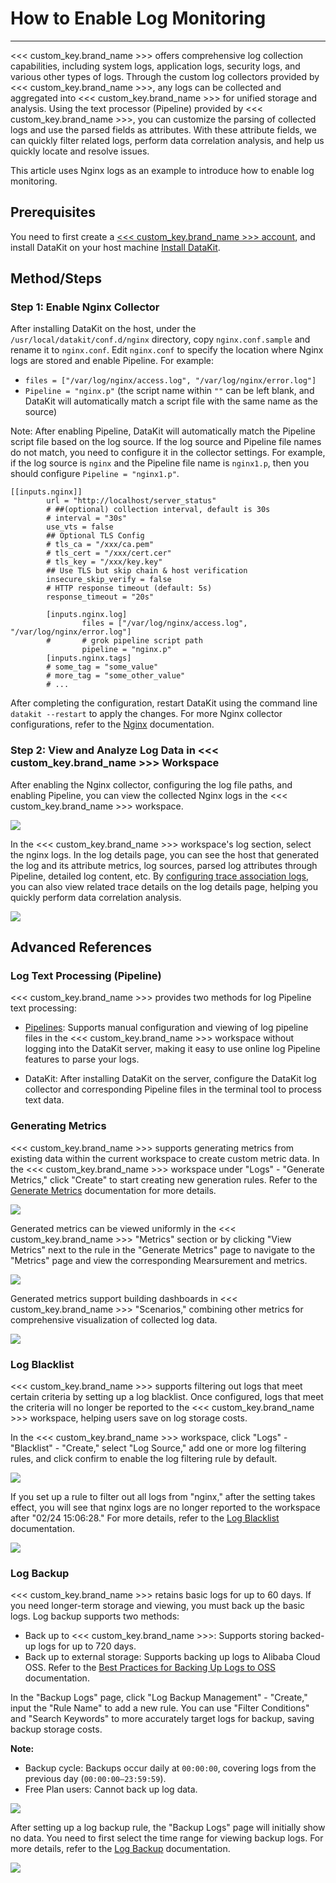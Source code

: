 # How to Enable Log Monitoring
---

<<< custom_key.brand_name >>> offers comprehensive log collection capabilities, including system logs, application logs, security logs, and various other types of logs. Through the custom log collectors provided by <<< custom_key.brand_name >>>, any logs can be collected and aggregated into <<< custom_key.brand_name >>> for unified storage and analysis. Using the text processor (Pipeline) provided by <<< custom_key.brand_name >>>, you can customize the parsing of collected logs and use the parsed fields as attributes. With these attribute fields, we can quickly filter related logs, perform data correlation analysis, and help us quickly locate and resolve issues.

This article uses Nginx logs as an example to introduce how to enable log monitoring.

## Prerequisites

You need to first create a [<<< custom_key.brand_name >>> account](https://www.guance.com/), and install DataKit on your host machine [Install DataKit](../datakit/datakit-install.md).

## Method/Steps

### Step 1: Enable Nginx Collector

After installing DataKit on the host, under the `/usr/local/datakit/conf.d/nginx` directory, copy `nginx.conf.sample` and rename it to `nginx.conf`. Edit `nginx.conf` to specify the location where Nginx logs are stored and enable Pipeline. For example:

- `files = ["/var/log/nginx/access.log", "/var/log/nginx/error.log"]`
- `Pipeline = "nginx.p"` (the script name within `""` can be left blank, and DataKit will automatically match a script file with the same name as the source)

Note: After enabling Pipeline, DataKit will automatically match the Pipeline script file based on the log source. If the log source and Pipeline file names do not match, you need to configure it in the collector settings. For example, if the log source is `nginx` and the Pipeline file name is `nginx1.p`, then you should configure `Pipeline = "nginx1.p"`.

```
[[inputs.nginx]]
        url = "http://localhost/server_status"
        # ##(optional) collection interval, default is 30s
        # interval = "30s"
        use_vts = false
        ## Optional TLS Config
        # tls_ca = "/xxx/ca.pem"
        # tls_cert = "/xxx/cert.cer"
        # tls_key = "/xxx/key.key"
        ## Use TLS but skip chain & host verification
        insecure_skip_verify = false
        # HTTP response timeout (default: 5s)
        response_timeout = "20s"

        [inputs.nginx.log]
                files = ["/var/log/nginx/access.log", "/var/log/nginx/error.log"]
        #       # grok pipeline script path
                pipeline = "nginx.p"
        [inputs.nginx.tags]
        # some_tag = "some_value"
        # more_tag = "some_other_value"
        # ...
```

After completing the configuration, restart DataKit using the command line `datakit --restart` to apply the changes. For more Nginx collector configurations, refer to the [Nginx](../integrations/nginx.md) documentation.

### Step 2: View and Analyze Log Data in <<< custom_key.brand_name >>> Workspace

After enabling the Nginx collector, configuring the log file paths, and enabling Pipeline, you can view the collected Nginx logs in the <<< custom_key.brand_name >>> workspace.

![](img/13.log_2.png)

In the <<< custom_key.brand_name >>> workspace's log section, select the nginx logs. In the log details page, you can see the host that generated the log and its attribute metrics, log sources, parsed log attributes through Pipeline, detailed log content, etc. By [configuring trace association logs](../application-performance-monitoring/collection/connect-log/index.md), you can also view related trace details on the log details page, helping you quickly perform data correlation analysis.

![](img/13.log_1.png)

## Advanced References

### Log Text Processing (Pipeline)

<<< custom_key.brand_name >>> provides two methods for log Pipeline text processing:

- [Pipelines](../pipeline/index.md): Supports manual configuration and viewing of log pipeline files in the <<< custom_key.brand_name >>> workspace without logging into the DataKit server, making it easy to use online log Pipeline features to parse your logs.

- DataKit: After installing DataKit on the server, configure the DataKit log collector and corresponding Pipeline files in the terminal tool to process text data.

### Generating Metrics

<<< custom_key.brand_name >>> supports generating metrics from existing data within the current workspace to create custom metric data. In the <<< custom_key.brand_name >>> workspace under "Logs" - "Generate Metrics," click "Create" to start creating new generation rules. Refer to the [Generate Metrics](../metrics/generate-metrics.md) documentation for more details.

![](img/13.log_9.png)

Generated metrics can be viewed uniformly in the <<< custom_key.brand_name >>> "Metrics" section or by clicking "View Metrics" next to the rule in the "Generate Metrics" page to navigate to the "Metrics" page and view the corresponding Mearsurement and metrics.

![](img/13.log_9.1.png)

Generated metrics support building dashboards in <<< custom_key.brand_name >>> "Scenarios," combining other metrics for comprehensive visualization of collected log data.

![](img/13.log_9.2.png)

### Log Blacklist

<<< custom_key.brand_name >>> supports filtering out logs that meet certain criteria by setting up a log blacklist. Once configured, logs that meet the criteria will no longer be reported to the <<< custom_key.brand_name >>> workspace, helping users save on log storage costs.

In the <<< custom_key.brand_name >>> workspace, click "Logs" - "Blacklist" - "Create," select "Log Source," add one or more log filtering rules, and click confirm to enable the log filtering rule by default.

![](img/13.log_3.png)

If you set up a rule to filter out all logs from "nginx," after the setting takes effect, you will see that nginx logs are no longer reported to the workspace after "02/24 15:06:28." For more details, refer to the [Log Blacklist](../logs/blacklist.md) documentation.

![](img/13.log_4.1.png)

### Log Backup

<<< custom_key.brand_name >>> retains basic logs for up to 60 days. If you need longer-term storage and viewing, you must back up the basic logs. Log backup supports two methods:

- Back up to <<< custom_key.brand_name >>>: Supports storing backed-up logs for up to 720 days.
- Back up to external storage: Supports backing up logs to Alibaba Cloud OSS. Refer to the [Best Practices for Backing Up Logs to OSS](../best-practices/partner/log-backup-to-oss-by-func.md) documentation.

In the "Backup Logs" page, click "Log Backup Management" - "Create," input the "Rule Name" to add a new rule. You can use "Filter Conditions" and "Search Keywords" to more accurately target logs for backup, saving backup storage costs.

**Note:**

- Backup cycle: Backups occur daily at `00:00:00`, covering logs from the previous day (`00:00:00—23:59:59`).
- Free Plan users: Cannot back up log data.

![](img/13.log_6.png)

After setting up a log backup rule, the "Backup Logs" page will initially show no data. You need to first select the time range for viewing backup logs. For more details, refer to the [Log Backup](../management/backup/index.md) documentation.

![](img/13.log_10.1.png)